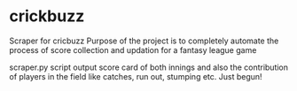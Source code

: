 # crickbuzz
Scraper for cricbuzz
Purpose of the project is to completely automate the process of score collection and updation for a fantasy league game

scraper.py script output score card of both innings and also the contribution of players in the field like catches, run out, stumping etc.
Just begun!
